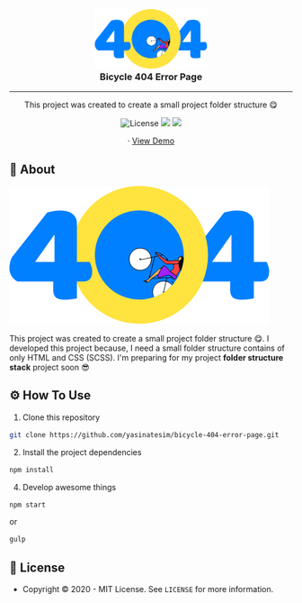 

<h3 align="center">
  <br>
  <a href="https://github.com/yasinatesim/yasinates.com"><img src="./dist/assets/img/error-page-text.png" alt="Bicycle 404 Error Page" width="200"></a>
  <br>
  Bicycle 404 Error Page
  <br>
</h3>
<hr>
<p align="center">This project was created to create a small project folder structure 😋</p>

<p align="center">
    <img src="https://img.shields.io/github/license/yasinatesim/yasinates.com?color=%23303036&style=flat-square"
         alt="License">
<a href="https://www.linkedin.com/in/yasinatesim"><img src="https://img.shields.io/badge/Linkedin-%23303036?logo=linkedin&color=%23303036&style=flat-square"></a>
<a href="https://www.instagram.com/codewith_yasinatesim"><img src="https://img.shields.io/badge/Instagram-%23303036?logo=instagram&color=%23303036&style=flat-square"></a>
</p>

  <p align="center">
    · <a href="https://yasinatesim.github.io/bicycle-404-error-page/dist/index.html">View Demo</a>
  </p>
</p>

## 📖 About

<img src="./dist/assets/img/error-page-text.png" alt="Bicycle 404 Error Page">

This project was created to create a small project folder structure 😋.
I developed this project because, I need a small folder structure contains of only HTML and CSS (SCSS).
I'm preparing for my project **folder structure stack** project soon 😎


## ⚙️ How To Use

 1. Clone this repository

```bash
git clone https://github.com/yasinatesim/bicycle-404-error-page.git
```

 2. Install the project dependencies
```bash
npm install
```
 4. Develop awesome things
```bash
npm start
```

or

```bash
gulp
```

## 🔑 License
* Copyright © 2020 - MIT License.
See `LICENSE` for more information.
